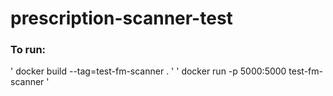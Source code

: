 # prescription-scanner-test

### To run:
' docker build --tag=test-fm-scanner . '
' docker run -p 5000:5000 test-fm-scanner '
